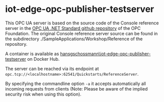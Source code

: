 # iot-edge-opc-publisher-testserver
This OPC UA server is based on the source code of the Console reference server in the [OPC UA .NET Standard github repository](https://github.com/OPCFoundation/UA-.NETStandard) of the OPC Foundation.
The original Console reference server source can be found in the subdirectory ./SampleApplications/Workshop/Reference of the repository.

A container is available as [hansgschossmann\iot-edge-opc-publisher-testserver](https://hub.docker.com/r/hansgschossmann/iot-edge-opc-publisher-testserver/) on Docker Hub.

The server can be reached via its endpoint at `opc.tcp://<localhostname>:62541/Quickstarts/ReferenceServer`.

By specifying the commandline option `-a` it accepts automatically all incoming requests from clients (Note: Please be aware of the implied security risk when using this option).
